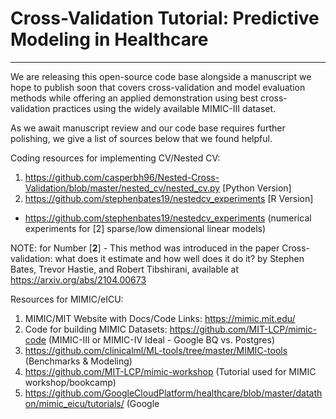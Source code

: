 # Cross-Validation Tutorial: Predictive Modeling in Healthcare
___

We are releasing this open-source code base alongside a manuscript we hope to publish soon that covers cross-validation and model evaluation methods while offering an applied demonstration using best cross-validation practices using the widely available MIMIC-III dataset. <br>

As we await manuscript review and our code base requires further polishing, we give a list of sources below that we found helpful.


Coding resources for implementing CV/Nested CV:<br>
1. https://github.com/casperbh96/Nested-Cross-Validation/blob/master/nested_cv/nested_cv.py [Python Version] <br>
2. https://github.com/stephenbates19/nestedcv_experiments [R Version] <br>
  - https://github.com/stephenbates19/nestedcv_experiments (numerical experiments for [2] sparse/low dimensional linear models) <br>

NOTE: for Number [**2**] - This method was introduced in the paper Cross-validation: what does it estimate and how well does it do it? by Stephen Bates, Trevor Hastie, and Robert Tibshirani, available at https://arxiv.org/abs/2104.00673


Resources for MIMIC/eICU: <br>
1. MIMIC/MIT Website with Docs/Code Links: https://mimic.mit.edu/ <br>
2. Code for building MIMIC Datasets: https://github.com/MIT-LCP/mimic-code (MIMIC-III or MIMIC-IV Ideal - Google BQ vs. Postgres)
3. https://github.com/clinicalml/ML-tools/tree/master/MIMIC-tools (Benchmarks & Modeling) <br>
4. https://github.com/MIT-LCP/mimic-workshop (Tutorial used for MIMIC workshop/bookcamp) <br>
5. https://github.com/GoogleCloudPlatform/healthcare/blob/master/datathon/mimic_eicu/tutorials/ (Google 
